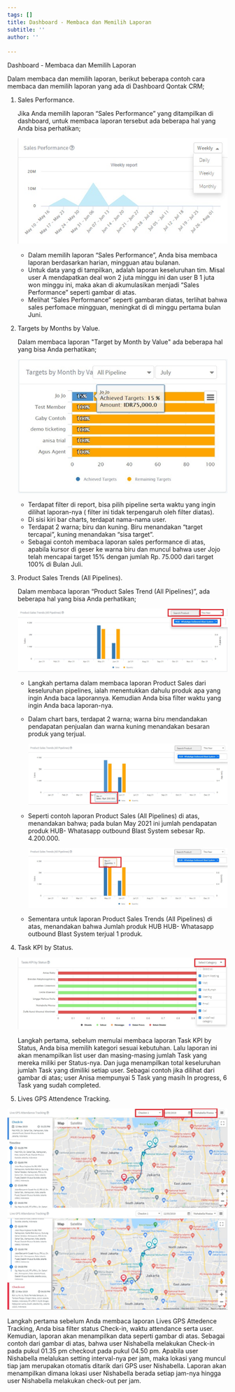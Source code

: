 ```yaml
---
tags: []
title: Dashboard - Membaca dan Memilih Laporan
subtitle: ''
author: ''

---
```

Dashboard - Membaca dan Memilih Laporan

Dalam membaca dan memilih laporan, berikut beberapa contoh cara membaca dan memilih laporan yang ada di Dashboard Qontak CRM;

1. Sales Performance.

   Jika Anda memilih laporan “Sales Performance” yang ditampilkan di dashboard, untuk membaca laporan tersebut ada beberapa hal yang Anda bisa perhatikan;

   ![](/uploads/1.jpg)
   * Dalam memilih laporan “Sales Performance”, Anda bisa membaca laporan berdasarkan harian, mingguan atau bulanan.
   * Untuk data yang di tampilkan, adalah laporan keseluruhan tim. Misal user A mendapatkan deal won 2 juta minggu ini dan user B 1 juta won minggu ini, maka akan di akumulasikan menjadi “Sales Performance” seperti gambar di atas.
   * Melihat “Sales Performance” seperti gambaran diatas, terlihat bahwa sales perfomace mingguan, meningkat di di minggu pertama bulan Juni.
2. Targets by Months by Value.

   Dalam membaca laporan "Target by Month by Value" ada beberapa hal yang bisa Anda perhatikan;

   ![](/uploads/2-2.PNG)
   * Terdapat filter di report, bisa pilih pipeline serta waktu yang ingin dilihat laporan-nya ( filter ini tidak terpengaruh oleh filter diatas).
   * Di sisi kiri bar charts, terdapat nama-nama user.
   * Terdapat 2 warna; biru dan kuning. Biru menandakan “target tercapai”, kuning menandakan “sisa target”.
   * Sebagai contoh membaca laporan sales performance di atas, apabila kursor di geser ke warna biru dan muncul bahwa user Jojo telah mencapai target 15% dengan jumlah Rp. 75.000 dari target 100% di Bulan Juli.
3. Product Sales Trends (All Pipelines).

   Dalam membaca laporan “Product Sales Trend (All Pipelines)”, ada beberapa hal yang bisa Anda perhatikan;

   ![](/uploads/4-1.jpg)
   * Langkah pertama dalam membaca laporan Product Sales dari keseluruhan pipelines, ialah menentukkan dahulu produk apa yang ingin Anda baca laporannya. Kemudian Anda bisa filter waktu yang ingin Anda baca laporan-nya.
   * Dalam chart bars, terdapat 2 warna; warna biru mendandakan pendapatan penjualan dan warna kuning menandakan besaran produk yang terjual.

     ![](/uploads/5.jpg)
   * Seperti contoh laporan Product Sales (All Pipelines) di atas, menandakan bahwa; pada bulan May 2021 ini jumlah pendapatan produk HUB- Whatasapp outbound Blast System sebesar Rp. 4.200.000.

     ![](/uploads/6.jpg)
   * Sementara untuk laporan Product Sales Trends (All Pipelines) di atas, menandakan bahwa Jumlah produk HUB HUB- Whatasapp outbound Blast System terjual 1 produk.
4. Task KPI by Status.

   ![](/uploads/3-1.jpg)

   Langkah pertama, sebelum memulai membaca laporan Task KPI by Status, Anda bisa memilih kategori sesuai kebutuhan. Lalu laporan ini akan menampilkan list user dan masing-masing jumlah Task yang mereka miliki per Status-nya. Dan juga menampilkan total keseluruhan jumlah Task yang dimiliki setiap user. Sebagai contoh jika dilihat dari gambar di atas; user Anisa mempunyai 5 Task yang masih In progress, 6 Task yang sudah completed.
5. Lives GPS Attendence Tracking.

![](/uploads/7.jpg)![](/uploads/8.jpg)

Langkah pertama sebelum Anda membaca laporan Lives GPS Attedence Tracking, Anda bisa filter status Check-in, waktu attendance serta user. Kemudian, laporan akan menampilkan data seperti gambar di atas. Sebagai contoh dari gambar di atas, bahwa user Nishabella melakukan Check-in pada pukul 01.35 pm checkout pada pukul 04.50 pm. Apabila user Nishabella melalukan setting interval-nya per jam, maka lokasi yang muncul tiap jam merupakan otomatis ditarik dari GPS user Nishabella. Laporan akan menampilkan dimana lokasi user Nishabella berada setiap jam-nya hingga user Nishabella melakukan check-out per jam.